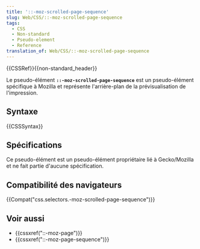 ```yaml
---
title: '::-moz-scrolled-page-sequence'
slug: Web/CSS/::-moz-scrolled-page-sequence
tags:
  - CSS
  - Non-standard
  - Pseudo-element
  - Reference
translation_of: Web/CSS/::-moz-scrolled-page-sequence
---
```

{{CSSRef}}{{non-standard_header}}

Le pseudo-élément **`::-moz-scrolled-page-sequence`** est un pseudo-élément spécifique à Mozilla et représente l'arrière-plan de la prévisualisation de l'impression.

## Syntaxe

{{CSSSyntax}}

## Spécifications

Ce pseudo-élément est un pseudo-élément propriétaire lié à Gecko/Mozilla et ne fait partie d'aucune spécification.

## Compatibilité des navigateurs

{{Compat("css.selectors.-moz-scrolled-page-sequence")}}

## Voir aussi

- {{cssxref("::-moz-page")}}
- {{cssxref("::-moz-page-sequence")}}
